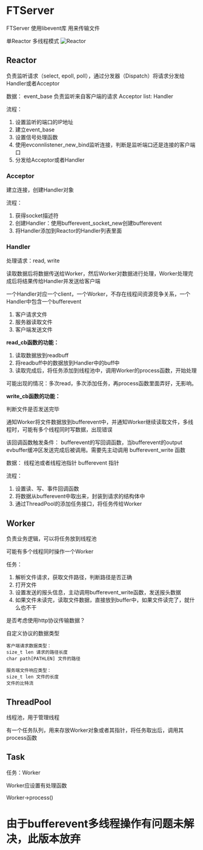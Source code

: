 # FTServer
FTServer 使用libevent库
用来传输文件

单Reactor 多线程模式
![Reactor](https://img-blog.csdnimg.cn/20200514143929138.png?x-oss-process=image/watermark,type_ZmFuZ3poZW5naGVpdGk,shadow_10,text_aHR0cHM6Ly9ibG9nLmNzZG4ubmV0L1dvb19ob21l,size_16,color_FFFFFF,t_70)

## Reactor
负责监听请求（select, epoll, poll），通过分发器（Dispatch）将请求分发给Handler或者Acceptor

数据：
event_base 负责监听来自客户端的请求
Acceptor
list: Handler

流程：
1. 设置监听的端口的IP地址
2. 建立event_base
3. 设置信号处理函数
2. 使用evconnlistener_new_bind监听连接，判断是监听端口还是连接的客户端口
3. 分发给Acceptor或者Handler

### Acceptor
建立连接，创建Handler对象

流程：
1. 获得socket描述符
2. 创建Handler：使用bufferevent_socket_new创建bufferevent
3. 将Handler添加到Reactor的Handler列表里面

### Handler
处理请求：read, write

读取数据后将数据传送给Worker，然后Worker对数据进行处理，Worker处理完成后将结果传给Handler并发送给客户端

一个Handler对应一个client，一个Worker，不存在线程间资源竞争关系，一个Handler中包含一个bufferevent
1. 客户请求文件
2. 服务器读取文件
3. 客户端发送文件


**read_cb函数的功能：**

1. 读取数据放到readbuff
2. 将readbuff中的数据放到Handler中的buff中
3. 读取完成后，将任务添加到线程池中，调用Worker的process函数，开始处理

可能出现的情况：多次read，多次添加任务，再process函数里面弄好，无影响。

**write_cb函数的功能：**

判断文件是否发送完毕

通知Worker将文件数据放到bufferevent中，并通知Worker继续读取文件，多线程时，可能有多个线程同时写数据，出现错误

该回调函数触发条件：
bufferevent的写回调函数，当bufferevent的output evbuffer缓冲区发送完成后被调用。需要先主动调用 bufferevent_write 函数

数据：
线程池或者线程池指针
bufferevent 指针

流程：
1. 设置读、写、事件回调函数
2. 将数据从bufferevent中取出来，封装到请求的结构体中
3. 通过ThreadPool的添加任务接口，将任务传给Worker

## Worker
负责业务逻辑，可以将任务放到线程池

可能有多个线程同时操作一个Worker

任务：
1. 解析文件请求，获取文件路径，判断路径是否正确
2. 打开文件
3. 设置发送的报头信息，主动调用bufferevent_write函数，发送报头数据
4. 如果文件未读完，读取文件数据，直接放到buffer中，如果文件读完了，就什么也不干

是否考虑使用http协议传输数据？

自定义协议的数据类型

```
客户端请求数据类型：
size_t len 请求的路径长度
char path[PATHLEN] 文件的路径

服务端文件响应类型：
size_t len 文件的长度
文件的比特流
```

## ThreadPool
线程池，用于管理线程

有一个任务队列，用来存放Worker对象或者其指针，将任务取出后，调用其process函数

## Task
任务：Worker

Worker应设置有处理函数

Worker->process()


# 由于bufferevent多线程操作有问题未解决，此版本放弃